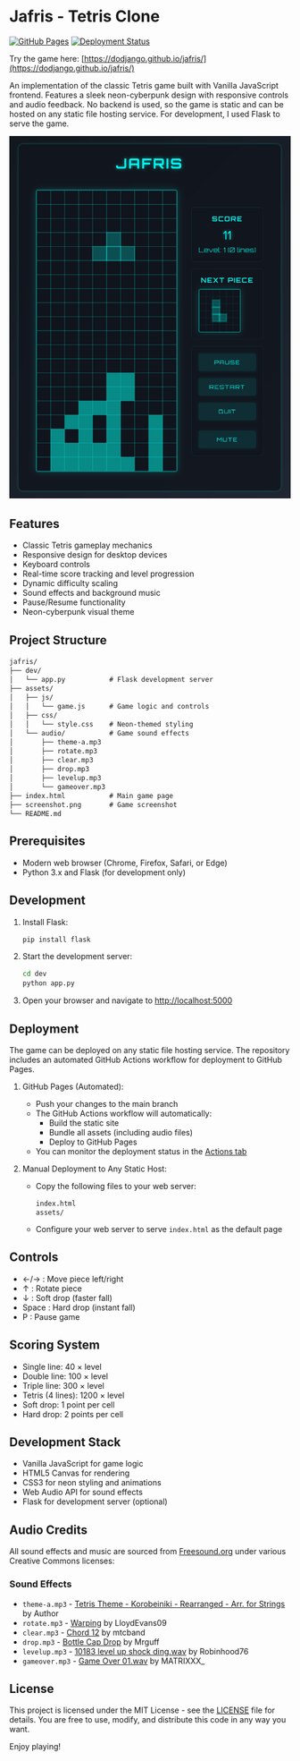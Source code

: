 # Jafris - Tetris Clone

[![GitHub Pages](https://img.shields.io/website?label=GitHub%20Pages&url=https%3A%2F%2Fdodjango.github.io%2Fjafris%2F)](https://dodjango.github.io/jafris/)
[![Deployment Status](https://img.shields.io/github/actions/workflow/status/dodjango/jafris/deploy.yml?label=Deployment)](https://github.com/dodjango/jafris/actions/workflows/deploy.yml)

Try the game here: [https://dodjango.github.io/jafris/](https://dodjango.github.io/jafris/)

An implementation of the classic Tetris game built with Vanilla JavaScript frontend. Features a sleek neon-cyberpunk design with responsive controls and audio feedback.
No backend is used, so the game is static and can be hosted on any static file hosting service. For development, I used Flask to serve the game.

![Jafris Game Screenshot](screenshot.png)

## Features
- Classic Tetris gameplay mechanics
- Responsive design for desktop devices
- Keyboard controls
- Real-time score tracking and level progression
- Dynamic difficulty scaling
- Sound effects and background music
- Pause/Resume functionality
- Neon-cyberpunk visual theme

## Project Structure
```
jafris/
├── dev/
│   └── app.py           # Flask development server
├── assets/
│   ├── js/
│   │   └── game.js      # Game logic and controls
│   ├── css/
│   │   └── style.css    # Neon-themed styling
│   └── audio/           # Game sound effects
│       ├── theme-a.mp3
│       ├── rotate.mp3
│       ├── clear.mp3
│       ├── drop.mp3
│       ├── levelup.mp3
│       └── gameover.mp3
├── index.html           # Main game page
├── screenshot.png       # Game screenshot
└── README.md
```

## Prerequisites
- Modern web browser (Chrome, Firefox, Safari, or Edge)
- Python 3.x and Flask (for development only)

## Development

1. Install Flask:
   ```bash
   pip install flask
   ```

2. Start the development server:
   ```bash
   cd dev
   python app.py
   ```

3. Open your browser and navigate to [http://localhost:5000](http://localhost:5000)

## Deployment
The game can be deployed on any static file hosting service. The repository includes an automated GitHub Actions workflow for deployment to GitHub Pages.

1. GitHub Pages (Automated):
   - Push your changes to the main branch
   - The GitHub Actions workflow will automatically:
     - Build the static site
     - Bundle all assets (including audio files)
     - Deploy to GitHub Pages
   - You can monitor the deployment status in the [Actions tab](https://github.com/dodjango/jafris/actions)

2. Manual Deployment to Any Static Host:
   - Copy the following files to your web server:
     ```
     index.html
     assets/
     ```
   - Configure your web server to serve `index.html` as the default page

## Controls
- ←/→ : Move piece left/right
- ↑ : Rotate piece
- ↓ : Soft drop (faster fall)
- Space : Hard drop (instant fall)
- P : Pause game

## Scoring System
- Single line: 40 × level
- Double line: 100 × level
- Triple line: 300 × level
- Tetris (4 lines): 1200 × level
- Soft drop: 1 point per cell
- Hard drop: 2 points per cell

## Development Stack
- Vanilla JavaScript for game logic
- HTML5 Canvas for rendering
- CSS3 for neon styling and animations
- Web Audio API for sound effects
- Flask for development server (optional)

## Audio Credits
All sound effects and music are sourced from [Freesound.org](https://freesound.org/) under various Creative Commons licenses:

### Sound Effects
- `theme-a.mp3` - [Tetris Theme - Korobeiniki - Rearranged - Arr. for Strings](https://freesound.org/s/718634/) by Author
- `rotate.mp3` - [Warping](https://freesound.org/s/185849/) by LloydEvans09
- `clear.mp3` - [Chord 12](https://freesound.org/s/128818/) by mtcband
- `drop.mp3` - [Bottle Cap Drop](https://freesound.org/s/369707/) by Mrguff
- `levelup.mp3` - [10183 level up shock ding.wav](https://freesound.org/s/577392/) by Robinhood76
- `gameover.mp3` - [Game Over 01.wav](https://freesound.org/s/345666/) by MATRIXXX_

## License
This project is licensed under the MIT License - see the [LICENSE](LICENSE) file for details. You are free to use, modify, and distribute this code in any way you want.

Enjoy playing!

